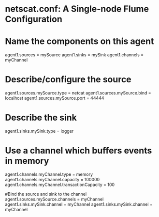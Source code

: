 # netscat.conf: A Single-node Flume Configuration

# Name the components on this agent
agent1.sources = mySource
agent1.sinks = mySink
agent1.channels = myChannel

# Describe/configure the source
agent1.sources.mySource.type = netcat
agent1.sources.mySource.bind = localhost
agent1.sources.mySource.port = 44444

# Describe the sink
agent1.sinks.mySink.type = logger

# Use a channel which buffers events in memory
agent1.channels.myChannel.type = memory
agent1.channels.myChannel.capacity = 100000
agent1.channels.myChannel.transactionCapacity = 100

#Bind the source and sink to the channel
agent1.sources.mySource.channels = myChannel
agent1.sinks.mySink.channel = myChannel
agent1.sinks.mySink.channel = myChannel